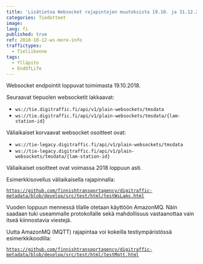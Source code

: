 ```yaml
---
title: 'Lisätietoa Websocket rajapintojen muutoksista 19.10. ja 31.12.2018'
categories: Tiedotteet
image: 
lang: fi
published: true
ref: 2018-10-12-ws-more-info
traffictypes:
  - Tieliikenne
tags:
  - Ylläpito
  - EndOfLife
---
```

Websocket endpointit loppuvat toimimasta 19.10.2018.

Seuraavat tiepuolen websocketit lakkaavat:
* `ws://tie.digitraffic.fi/api/v1/plain-websockets/tmsdata`
* `ws://tie.digitraffic.fi/api/v1/plain-websockets/tmsdata/{lam-station-id}`

Väliaikaiset korvaavat websocket osoitteet ovat:
* `ws://tie-legacy.digitraffic.fi/api/v1/plain-websockets/tmsdata`
* `ws://tie-legacy.digitraffic.fi/api/v1/plain-websockets/tmsdata/{lam-station-id}`

Väliaikaiset osoitteet ovat voimassa 2018 loppuun asti.

Esimerkkisovellus väliaikaisella rajapinnalla:

[```https://github.com/finnishtransportagency/digitraffic-metadata/blob/develop/src/test/html/testWsLams.html```](https://github.com/finnishtransportagency/digitraffic-metadata/blob/develop/src/test/html/testWsLams.html)

Vuoden loppuun mennessä tilalle otetaan käyttöön AmazonMQ.
Näin saadaan tuki useammalle protokollalle sekä mahdollisuus vastaanottaa vain itseä kiinnostavia viestejä.

Uutta AmazonMQ (MQTT) rajapintaa voi kokeilla testiympäristössä esimerkkikoodilla:

[```https://github.com/finnishtransportagency/digitraffic-metadata/blob/develop/src/test/html/testMqtt.html```](https://github.com/finnishtransportagency/digitraffic-metadata/blob/develop/src/test/html/testMqtt.html)


